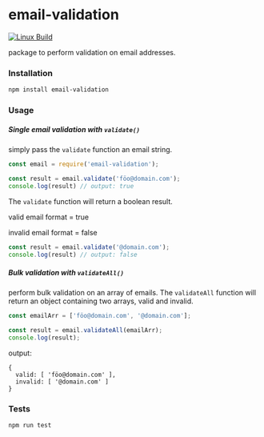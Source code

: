 # email-validation

[![Linux Build][ci-image]][ci-url]
<!-- to be used when/if numbers are respectable[![NPM Version][npm-image]][npm-url] [![NPM Downloads][downloads-image]][downloads-url]-->

package to perform validation on email addresses.

### Installation

```bash
npm install email-validation
```
### Usage

##### Single email validation with `validate()`

simply pass the `validate` function an email string.

```javascript
const email = require('email-validation');

const result = email.validate('föo@domain.com');
console.log(result) // output: true
```

The `validate` function will return a boolean result.

valid email format = true

invalid email format = false

```javascript
const result = email.validate('@domain.com');
console.log(result) // output: false
```

##### Bulk validation with `validateAll()`

perform bulk validation on an array of emails.
The `validateAll` function will return an object containing two arrays, valid and invalid.

```javascript
const emailArr = ['föo@domain.com', '@domain.com'];

const result = email.validateAll(emailArr);
console.log(result);
```
output:

```
{
  valid: [ 'föo@domain.com' ],
  invalid: [ '@domain.com' ]
}
```

### Tests

```javascript
npm run test
```



[ci-image]: https://img.shields.io/github/workflow/status/markogrady1/email-valid/nodejs/master.svg?label=build
[ci-url]: https://github.com/markogrady1/queues/actions?query=workflow%3Anodejs
[npm-image]: https://img.shields.io/npm/v/node-resque-data.svg
[npm-url]: https://npmjs.org/package/email-valid
[downloads-image]: https://img.shields.io/npm/dm/node-resque-data.svg
[downloads-url]: https://npmcharts.com/compare/node-resque-data?minimal=true